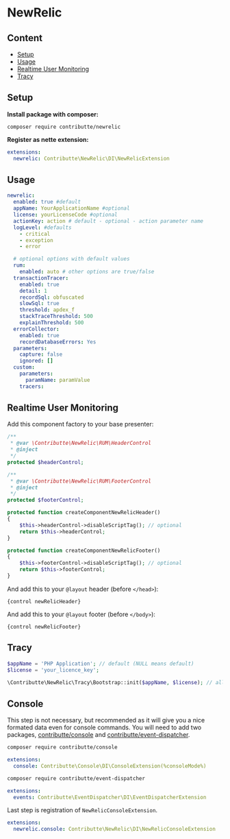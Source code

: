 # NewRelic

## Content

- [Setup](#setup)
- [Usage](#usage)
- [Realtime User Monitoring](#realtime-user-monitoring)
- [Tracy](#tracy)

## Setup

**Install package with composer:**

```
composer require contributte/newrelic
```

**Register as nette extension:**

```yaml
extensions:
  newrelic: Contributte\NewRelic\DI\NewRelicExtension
```

## Usage

```yaml
newrelic:
  enabled: true #default
  appName: YourApplicationName #optional
  license: yourLicenseCode #optional
  actionKey: action # default - optional - action parameter name
  logLevel: #defaults
    - critical
    - exception
    - error

  # optional options with default values
  rum:
    enabled: auto # other options are true/false
  transactionTracer:
    enabled: true
    detail: 1
    recordSql: obfuscated
    slowSql: true
    threshold: apdex_f
    stackTraceThreshold: 500
    explainThreshold: 500
  errorCollector:
    enabled: true
    recordDatabaseErrors: Yes
  parameters:
    capture: false
    ignored: []
  custom:
    parameters:
      paramName: paramValue
    tracers:
```

## Realtime User Monitoring

Add this component factory to your base presenter:

```php
/**
 * @var \Contributte\NewRelic\RUM\HeaderControl
 * @inject
 */
protected $headerControl;

/**
 * @var \Contributte\NewRelic\RUM\FooterControl
 * @inject
 */
protected $footerControl;

protected function createComponentNewRelicHeader()
{
    $this->headerControl->disableScriptTag(); // optional
    return $this->headerControl;
}

protected function createComponentNewRelicFooter()
{
    $this->footerControl->disableScriptTag(); // optional
    return $this->footerControl;
}
```

And add this to your `@layout` header (before `</head>`):

```smarty
{control newRelicHeader}
```

And add this to your `@layout` footer (before `</body>`):

```smarty
{control newRelicFooter}
```

## Tracy

```php
$appName = 'PHP Application'; // default (NULL means default)
$license = 'your_licence_key';

\Contributte\NewRelic\Tracy\Bootstrap::init($appName, $license); // all parameters are optional
```

## Console
This step is not necessary, but recommended as it will give you a nice formated data even for console commands.
You will need to add two packages, [contributte/console](https://github.com/contributte/console) and [contributte/event-dispatcher](https://github.com/contributte/event-dispatcher).
```bash
composer require contributte/console
```

```yaml
extensions:
  console: Contributte\Console\DI\ConsoleExtension(%consoleMode%)
```

```bash
composer require contributte/event-dispatcher
```

```yaml
extensions:
  events: Contributte\EventDispatcher\DI\EventDispatcherExtension
```

Last step is registration of `NewRelicConsoleExtension`.

```yaml
extensions:
  newrelic.console: Contributte\NewRelic\DI\NewRelicConsoleExtension
```
